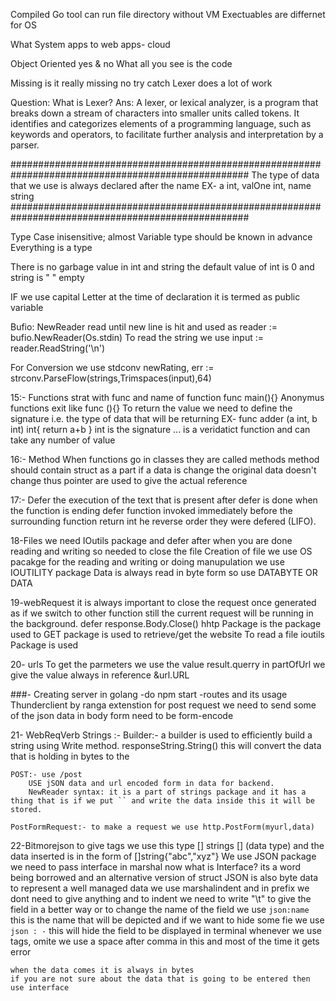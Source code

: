 Compiled
    Go tool can run file directory without VM
    Exectuables are differnet for OS

What
    System apps to web apps- cloud

Object Oriented
    yes & no
    What all you see is the code

Missing
    is it really missing
    no try catch
    Lexer does a lot of work

Question: What is Lexer?
Ans: A lexer, or lexical analyzer, is a program that breaks down a stream of characters into smaller units called tokens. It identifies and categorizes elements of a programming language, such as keywords and operators, to facilitate further analysis and interpretation by a parser.

###################################################################################################
The type of data that we use is always declared after the name
EX- a int, valOne int, name string
###################################################################################################

Type
    Case inisensitive; almost
    Variable type should be known in advance
    Everything is a type

There is no garbage value in int and string
the default value of int is 0 and string is " " empty

IF we use capital Letter at the time of declaration it is termed as public variable

Bufio: NewReader read until new line is hit and used as
    reader := bufio.NewReader(Os.stdin)
To read the string we use
    input := reader.ReadString('\n')

For Conversion we use stdconv
newRating, err := strconv.ParseFlow(strings,Trimspaces(input),64)




15:- Functions
    strat with func and name of function
        func main(){}
    Anonymus functions exit like func (){}
    To return the value we need to define the signature i.e. the type of data that will be returning
    EX- func adder (a int, b int) int{
	    return a+b
        }
    int is the signature
    ... is a veridatict function and can take any number of value
    
16:- Method
    When functions go in classes they are called methods
    method should contain struct as a part
    if a data is change the original data doesn't change thus pointer are used to give the actual reference

17:- Defer
    the execution of the text that is present after defer is done when the function is ending
    defer function invoked immediately before the surrounding function return int he reverse order they were defered (LIFO).

18-Files
    we need IOutils package and defer after when you are done reading and writing so needed to close the file
    Creation of file we use OS pacakge for the reading and writing or doing manupulation we use IOUTILITY package
    Data is always read in byte form so use DATABYTE OR DATA

19-webRequest
    it is always important to close the request once generated as if we switch to other function still the current request will be running in the background.
    defer response.Body.Close()
    hhtp Package is the package used to GET package is used to retrieve/get the website
    To read a file ioutils Package is used

20- urls
    To get the parmeters we use the value result.querry 
    in partOfUrl we give the value always in reference &url.URL

###- Creating server in golang
    -do npm start
    -routes and its usage 
    Thunderclient by ranga extenstion
    for post request we need to send some of the json data in body
    form need to be form-encode 

21- WebReqVerb
    Strings :- Builder:- a builder is used to efficiently build a string using Write method.
    responseString.String() this will convert the data that is holding in bytes to the 
    
    POST:- use /post
        USE jSON data and url encoded form in data for backend.
        NewReader syntax: it is a part of strings package and it has a thing that is if we put `` and write the data inside this it will be stored.
    
    PostFormRequest:- to make a request we use http.PostForm(myurl,data)

22-Bitmorejson
    to give tags we use this type [] strings  [] (data type) and the data inserted is in the form of []string{"abc","xyz"}
    We use JSON package
    we need to pass interface in marshal now what is Interface?
    its a word being borrowed and an alternative version of struct
    JSON is also byte data
    to represent a well managed data we use marshalindent and in prefix we dont need to give anything and to indent we need to write "\t"
    to give the field in a better way or to change the name of the field we use `json:name` this is the name that will be depicted and if we want to hide some fie we use `json : -` this will hide the field to be displayed in terminal
    whenever we use tags, omite we use a space after comma in this and most of the time it gets error

    when the data comes it is always in bytes
    if you are not sure about the data that is going to be entered then use interface